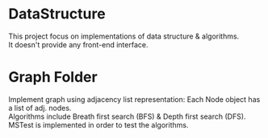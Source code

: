 # DataStructure
This project focus on implementations of data structure & algorithms. <br />
It doesn't provide any front-end interface. <br />

# Graph Folder
Implement graph using adjacency list representation: Each Node object has a list of adj. nodes.  <br />
Algorithms include Breath first search (BFS) & Depth first search (DFS).
MSTest is implemented in order to test the algorithms.

